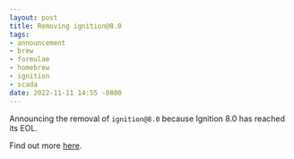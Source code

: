 ```yaml
---
layout: post
title: Removing ignition@8.0
tags:
- announcement
- brew
- formulae
- homebrew
- ignition
- scada
date: 2022-11-11 14:55 -0800
---
```

Announcing the removal of `ignition@8.0` because Ignition 8.0 has reached its EOL.

Find out more [here](https://www.inductiveautomation.com/blog/the-future-of-ignition-79-lts-and-eol-plans).
